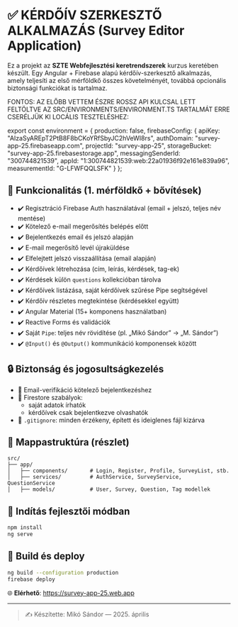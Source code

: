 # ✅ KÉRDŐÍV SZERKESZTŐ ALKALMAZÁS (Survey Editor Application)

Ez a projekt az **SZTE Webfejlesztési keretrendszerek** kurzus keretében készült. Egy Angular + Firebase alapú kérdőív-szerkesztő alkalmazás, amely teljesíti az első mérföldkő összes követelményét, továbbá opcionális biztonsági funkciókat is tartalmaz.

FONTOS: AZ ELŐBB VETTEM ÉSZRE ROSSZ API KULCSAL LETT FELTÖLTVE AZ SRC/ENVIRONMENTS/ENVIRONMENT.TS TARTALMÁT ERRE CSERÉLJÜK KI LOCÁLIS TESZTELÉSHEZ:

export const environment = {
  production: false,
  firebaseConfig: {
    apiKey: "AIzaSyAREpT2PtB8F8bCKoYRfSbyJC2hVeWI8rs",
    authDomain: "survey-app-25.firebaseapp.com",
    projectId: "survey-app-25",
    storageBucket: "survey-app-25.firebasestorage.app",
    messagingSenderId: "300744821539",
    appId: "1:300744821539:web:22a01936f92e161e839a96",
    measurementId: "G-LFWFQQLSFK"
  }
};

## 🎯 Funkcionalitás (1. mérföldkő + bővítések)

- ✔️ Regisztráció Firebase Auth használatával (email + jelszó, teljes név mentése)
- ✔️ Kötelező e-mail megerősítés belépés előtt
- ✔️ Bejelentkezés email és jelszó alapján
- ✔️ E-mail megerősítő levél újraküldése
- ✔️ Elfelejtett jelszó visszaállítása (email alapján)
- ✔️ Kérdőívek létrehozása (cím, leírás, kérdések, tag-ek)
- ✔️ Kérdések külön `questions` kollekcióban tárolva
- ✔️ Kérdőívek listázása, saját kérdőívek szűrése Pipe segítségével
- ✔️ Kérdőív részletes megtekintése (kérdésekkel együtt)
- ✔️ Angular Material (15+ komponens használatban)
- ✔️ Reactive Forms és validációk
- ✔️ Saját `Pipe`: teljes név rövidítése (pl. „Mikó Sándor” → „M. Sándor”)
- ✔️ `@Input()` és `@Output()` kommunikáció komponensek között

## 🔒 Biztonság és jogosultságkezelés

- 🔐 Email-verifikáció kötelező bejelentkezéshez
- 🔐 Firestore szabályok:
  - saját adatok írhatók
  - kérdőívek csak bejelentkezve olvashatók
- 🔐 `.gitignore`: minden érzékeny, épített és ideiglenes fájl kizárva

## 📁 Mappastruktúra (részlet)

```
src/
├── app/
│   ├── components/       # Login, Register, Profile, SurveyList, stb.
│   ├── services/         # AuthService, SurveyService, QuestionService
│   ├── models/           # User, Survey, Question, Tag modellek
```

## 🚀 Indítás fejlesztői módban

```bash
npm install
ng serve
```

## 🏁 Build és deploy

```bash
ng build --configuration production
firebase deploy
```

🌐 **Elérhető**: https://survey-app-25.web.app

---

> ✍️ Készítette: Mikó Sándor — 2025. április
